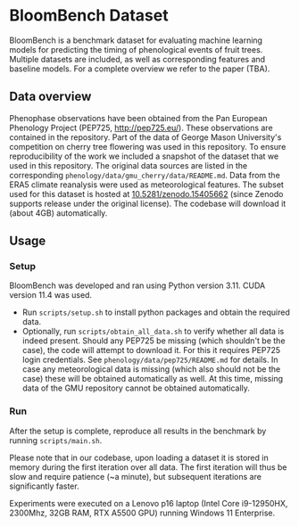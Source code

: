 

# BloomBench Dataset

BloomBench is a benchmark dataset for evaluating machine learning models for predicting the timing of phenological events of fruit trees. Multiple datasets are included, as well as corresponding features and baseline models. For a complete overview we refer to the paper (TBA).

## Data overview

Phenophase observations have been obtained from the Pan European Phenology Project (PEP725, http://pep725.eu/). These observations are contained in the repository.
Part of the data of George Mason University's competition on cherry tree flowering was used in this repository. To ensure reproducibility of the work we included a snapshot of the dataset that we used in this repository. The original data sources are listed in the corresponding `phenology/data/gmu_cherry/data/README.md`.
Data from the ERA5 climate reanalysis were used as meteorological features. The subset used for this dataset is hosted at [10.5281/zenodo.15405662](https://doi.org/10.5281/zenodo.15405662) (since Zenodo supports release under the original license). The codebase will download it (about 4GB) automatically.

## Usage

### Setup

BloomBench was developed and ran using Python version 3.11. CUDA version 11.4 was used.

- Run `scripts/setup.sh` to install python packages and obtain the required data.
- Optionally, run `scripts/obtain_all_data.sh` to verify whether all data is indeed present. Should any PEP725 be missing (which shouldn't be the case), the code will attempt to download it. For this it requires PEP725 login credentials. See `phenology/data/pep725/README.md` for details. In case any meteorological data is missing (which also should not be the case) these will be obtained automatically as well. At this time, missing data of the GMU repository cannot be obtained automatically.

### Run

After the setup is complete, reproduce all results in the benchmark by running `scripts/main.sh`.

Please note that in our codebase, upon loading a dataset it is stored in memory during the first iteration over all data. The first iteration will thus be slow and require patience (~a minute), but subsequent iterations are significantly faster.

Experiments were executed on a Lenovo p16 laptop (Intel Core i9-12950HX, 2300Mhz, 32GB RAM, RTX A5500 GPU) running Windows 11 Enterprise.